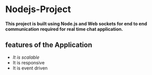 # Nodejs-Project

#### This project is built using Node.js and Web sockets for end to end communication required for real time chat application.

## features of the Application
   - *It is scalable*
   - It is responsive
   - It is event driven 
